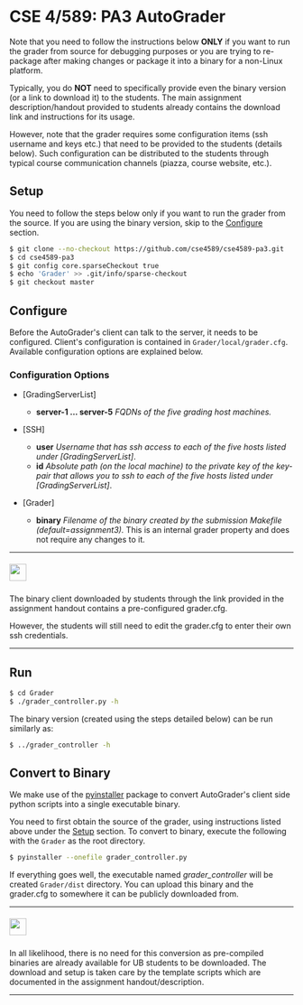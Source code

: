 # CSE 4/589: PA3 AutoGrader

Note that you need to follow the instructions below **ONLY** if you want to run the grader from source for debugging purposes or you are trying to re-package after making changes or package it into a binary for a non-Linux platform.

Typically, you do **NOT** need to specifically provide even the binary version (or a link to download it) to the students. The main assignment description/handout provided to students already contains the download link and instructions for its usage.

However, note that the grader requires some configuration items (ssh username and keys etc.) that need to be provided to the students (details below). Such configuration can be distributed to the students through typical course communication channels (piazza, course website, etc.).

## Setup
You need to follow the steps below only if you want to run the grader from the source. If you are using the binary version, skip to the [Configure](https://github.com/cse4589/cse4589-pa3/blob/master/Grader/README.md#configure) section.

```bash
$ git clone --no-checkout https://github.com/cse4589/cse4589-pa3.git
$ cd cse4589-pa3
$ git config core.sparseCheckout true
$ echo 'Grader' >> .git/info/sparse-checkout
$ git checkout master
```

## Configure
Before the AutoGrader's client can talk to the server, it needs to be configured. Client's configuration is contained in ```Grader/local/grader.cfg```. Available configuration options are explained below.

### Configuration Options

* [GradingServerList]
  * **server-1 ... server-5** _FQDNs of the five grading host machines._

* [SSH]
  * **user** _Username that has ssh access to each of the five hosts listed under [GradingServerList]_.
  * **id** _Absolute path (on the local machine) to the private key of the key-pair that allows you to ssh to each of the five hosts listed under [GradingServerList]_.

* [Grader]
  * **binary** _Filename of the binary created by the submission Makefile (default=assignment3)._ This is an internal grader property and does not require any changes to it.

***
##### <img src="https://cse4589.github.io/assets/site/images/UB_BLU_RGB.png" width=30></img>
The binary client downloaded by students through the link provided in the assignment handout contains a pre-configured grader.cfg.

However, the students will still need to edit the grader.cfg to enter their own ssh credentials.
***

## Run
```bash
$ cd Grader
$ ./grader_controller.py -h
```

The binary version (created using the steps detailed below) can be run similarly as:

```bash
$ ../grader_controller -h
```

## Convert to Binary
We make use of the [pyinstaller](http://www.pyinstaller.org/) package to convert AutoGrader's client side python scripts into a single executable binary.

You need to first obtain the source of the grader, using instructions listed above under the [Setup](https://github.com/cse4589/cse4589-pa3/tree/master/Grader/local#setup) section. To convert to binary, execute the following with the ```Grader``` as the root directory.

```bash
$ pyinstaller --onefile grader_controller.py
```

If everything goes well, the executable named _grader_controller_ will be created ```Grader/dist``` directory. You can upload this binary and the grader.cfg to somewhere it can be publicly downloaded from.

***
##### <img src="http://cse4589.github.io/assets/site/images/UB_BLU_RGB.png" width=30></img>
In all likelihood, there is no need for this conversion as pre-compiled binaries are already available for UB students to be downloaded. The download and setup is taken care by the template scripts which are documented in the assignment handout/description.
***
